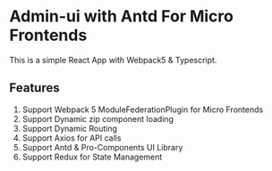 # Admin-ui with Antd For Micro Frontends

This is a simple React App with Webpack5 & Typescript.

## Features
1. Support Webpack 5 ModuleFederationPlugin for Micro Frontends
2. Support Dynamic zip component loading
3. Support Dynamic Routing
4. Support Axios for API calls
5. Support Antd & Pro-Components UI Library
6. Support Redux for State Management
